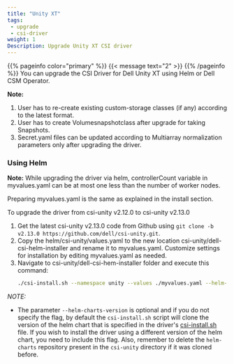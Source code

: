 ```yaml
---
title: "Unity XT"
tags:
 - upgrade
 - csi-driver
weight: 1
Description: Upgrade Unity XT CSI driver
---
```

{{% pageinfo color="primary" %}}
{{< message text="2" >}}
{{% /pageinfo %}}
You can upgrade the CSI Driver for Dell Unity XT using Helm or Dell CSM Operator.

**Note:**

1. User has to re-create existing custom-storage classes (if any) according to the latest format.
2. User has to create Volumesnapshotclass after upgrade for taking Snapshots.
3. Secret.yaml files can be updated according to Multiarray normalization parameters only after upgrading the driver.

### Using Helm

**Note:** While upgrading the driver via helm, controllerCount variable in myvalues.yaml can be at most one less than the number of worker nodes.

Preparing myvalues.yaml is the same as explained in the install section.

To upgrade the driver from csi-unity v2.12.0 to csi-unity v2.13.0

1. Get the latest csi-unity v2.13.0 code from Github using `git clone -b v2.13.0 https://github.com/dell/csi-unity.git`.
2. Copy the helm/csi-unity/values.yaml to the new location csi-unity/dell-csi-helm-installer and rename it to myvalues.yaml. Customize settings for installation by editing myvalues.yaml as needed.
3. Navigate to csi-unity/dell-csi-hem-installer folder and execute this command:
   ```bash
   ./csi-install.sh --namespace unity --values ./myvalues.yaml --helm-charts-version <version> --upgrade
   ```

*NOTE:*
- The parameter `--helm-charts-version` is optional and if you do not specify the flag, by default the `csi-install.sh` script will clone the version of the helm chart that is specified in the driver's [csi-install.sh](https://github.com/dell/csi-unity/blob/main/dell-csi-helm-installer/csi-install.sh#L22) file. If you wish to install the driver using a different version of the helm chart, you need to include this flag. Also, remember to delete the `helm-charts` repository present in the `csi-unity` directory if it was cloned before.


